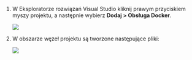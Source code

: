 1. W Eksploratorze rozwiązań Visual Studio kliknij prawym przyciskiem myszy projektu, a następnie wybierz **Dodaj > Obsługa Docker**.

    ![][0]
 
1. W obszarze węzeł projektu są tworzone następujące pliki:

    ![][1]

[0]: ./media/vs-docker-add-docker-support/add-docker-support.png
[1]: ./media/vs-docker-add-docker-support/docker-files-added.png

